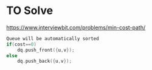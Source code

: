 # TO Solve

https://www.interviewbit.com/problems/min-cost-path/
```cpp
Queue will be automatically sorted 
if(cost==0)
    dq.push_front({u,v});
else 
    dq.push_back({u,v});
```   


